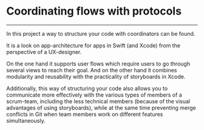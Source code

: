 
# Coordinating flows with protocols
---

In this project a way to structure your code with coordinators can be found. 

It is a look on app-architecture for apps in Swift (and Xcode) from the perspective of a UX-designer.

On the one hand it supports user flows which require users to go through several views to reach their goal. And on the other hand it combines modularity and reusability with the practicality of storyboards in Xcode. 

Additionally, this way of structuring your code also allows you to communicate more effectively with the various types of members of a scrum-team, including the less technical members (because of the visual advantages of using storyboards), while at the same time preventing merge conflicts in Git when team members work on different features simultaneously.
